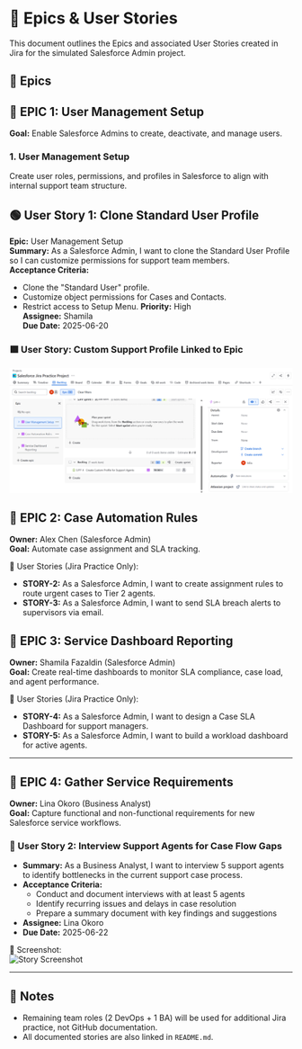 # 📘 Epics & User Stories

This document outlines the Epics and associated User Stories created in Jira for the simulated Salesforce Admin project.

## 📁 Epics

  ## 🧩 EPIC 1: User Management Setup
**Goal:** Enable Salesforce Admins to create, deactivate, and manage users.

### 1. User Management Setup
Create user roles, permissions, and profiles in Salesforce to align with internal support team structure.

## 🟢 User Story 1: Clone Standard User Profile

**Epic:** User Management Setup  
**Summary:** As a Salesforce Admin, I want to clone the Standard User Profile so I can customize permissions for support team members.  
**Acceptance Criteria:**
- Clone the "Standard User" profile.
- Customize object permissions for Cases and Contacts.
- Restrict access to Setup Menu.
**Priority:** High  
**Assignee:** Shamila  
**Due Date:** 2025-06-20


### 🟩 User Story: Custom Support Profile Linked to Epic
![Story Screenshot](../screenshots/story-support-profile-parent-epic.png)


## 🧩 EPIC 2: Case Automation Rules  
**Owner:** Alex Chen (Salesforce Admin)  
**Goal:** Automate case assignment and SLA tracking.

🔹 User Stories (Jira Practice Only):
- **STORY-2:** As a Salesforce Admin, I want to create assignment rules to route urgent cases to Tier 2 agents.
- **STORY-3:** As a Salesforce Admin, I want to send SLA breach alerts to supervisors via email.

## 🧩 EPIC 3: Service Dashboard Reporting  
**Owner:** Shamila Fazaldin (Salesforce Admin)  
**Goal:** Create real-time dashboards to monitor SLA compliance, case load, and agent performance.

🔹 User Stories (Jira Practice Only):
- **STORY-4:** As a Salesforce Admin, I want to design a Case SLA Dashboard for support managers.
- **STORY-5:** As a Salesforce Admin, I want to build a workload dashboard for active agents.

---
## 🧩 EPIC 4: Gather Service Requirements  
**Owner:** Lina Okoro (Business Analyst)  
**Goal:** Capture functional and non-functional requirements for new Salesforce service workflows.

### 🔹 User Story 2: Interview Support Agents for Case Flow Gaps  
- **Summary:** As a Business Analyst, I want to interview 5 support agents to identify bottlenecks in the current support case process.  
- **Acceptance Criteria:**
  - Conduct and document interviews with at least 5 agents
  - Identify recurring issues and delays in case resolution
  - Prepare a summary document with key findings and suggestions
- **Assignee:** Lina Okoro  
- **Due Date:** 2025-06-22

📸 Screenshot:  
![Story Screenshot](../screenshots/story-ba-caseflow-interview.png)

---

## 📝 Notes

- Remaining team roles (2 DevOps + 1 BA) will be used for additional Jira practice, not GitHub documentation.
- All documented stories are also linked in `README.md`.






